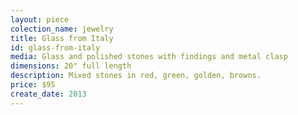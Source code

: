```yaml
---
layout: piece
colection_name: jewelry
title: Glass from Italy
id: glass-from-italy
media: Glass and polished stones with findings and metal clasp
dimensions: 20" full length
description: Mixed stones in red, green, golden, browns.
price: $95
create_date: 2013
---
```

